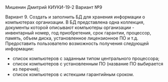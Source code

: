 Мишенин Дмитрий КИУКИ-19-2 Вариант №9

Вариант 9. Создать и заполнить БД для хранения информации о компьютерах организации. В БД представлена одна коллекция, документы которой описывают компьютеры организации - инвентарный номер, год приобретения, срок гарантии, процессор, память, объем диска, установленное лицензионное ПО и т.д.
Предоставить пользователю возможность получения следующей информации:
- список компьютеров с заданным типом центрального процессора;
- список компьютеров с установленным ПО (название ПО выбирается из перечня);
- список компьютеров с истекшим гарантийным сроком.